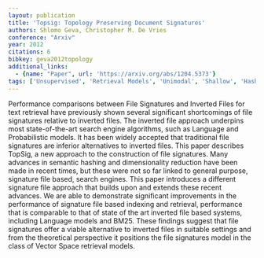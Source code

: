 ```yaml
---
layout: publication
title: 'Topsig: Topology Preserving Document Signatures'
authors: Shlomo Geva, Christopher M. De Vries
conference: "Arxiv"
year: 2012
citations: 6
bibkey: geva2012topology
additional_links:
  - {name: "Paper", url: 'https://arxiv.org/abs/1204.5373'}
tags: ['Unsupervised', 'Retrieval Models', 'Unimodal', 'Shallow', 'Hashing', 'Supervised Hashing']
---
```

Performance comparisons between File Signatures and Inverted Files for text
retrieval have previously shown several significant shortcomings of file
signatures relative to inverted files. The inverted file approach underpins
most state-of-the-art search engine algorithms, such as Language and
Probabilistic models. It has been widely accepted that traditional file
signatures are inferior alternatives to inverted files. This paper describes
TopSig, a new approach to the construction of file signatures. Many advances in
semantic hashing and dimensionality reduction have been made in recent times,
but these were not so far linked to general purpose, signature file based,
search engines. This paper introduces a different signature file approach that
builds upon and extends these recent advances. We are able to demonstrate
significant improvements in the performance of signature file based indexing
and retrieval, performance that is comparable to that of state of the art
inverted file based systems, including Language models and BM25. These findings
suggest that file signatures offer a viable alternative to inverted files in
suitable settings and from the theoretical perspective it positions the file
signatures model in the class of Vector Space retrieval models.

